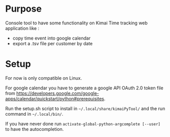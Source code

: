 Purpose
=======

Console tool to have some functionality on Kimai Time tracking web application like :
- copy time event into google calendar
- export a .tsv file per customer by date

Setup
=====
For now is only compatible on Linux.

For google calendar you have to generate a google API OAuth 2.0 token file from
https://developers.google.com/google-apps/calendar/quickstart/python#prerequisites.

Run the setup.sh script to install in `~/.local/share/kimaiPyTool/` and the run command in
`~/.local/bin/`.

If you have never done run `activate-global-python-argcomplete [--user]` to have the autocompletion.
